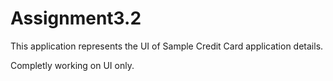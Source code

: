 # Assignment3.2

This application represents the UI of Sample Credit Card application details.

Completly working on UI only. 
